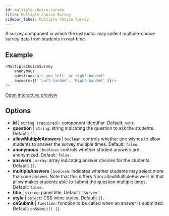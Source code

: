 ```yaml
---
id: multiple-choice-survey 
title: Multiple Choice Survey
sidebar_label: Multiple Choice Survey
---
```


A survey component in which the instructor may collect multiple-choice survey data from students in real-time.

## Example

``` js
<MultipleChoiceSurvey
    anonymous
    question="Are you left- or right-handed"
    answers={[ 'Left-handed', 'Right-handed' ]}/>
/>
```

[Open interactive preview](https://isle.heinz.cmu.edu/components/multiple-choice-survey)

## Options

* __id__ | `string (required)`: component identifier. Default: `none`.
* __question__ | `string`: string indicating the question to ask the students. Default: `''`.
* __allowMultipleAnswers__ | `boolean`: controls whether one wishes to allow students to answer the survey multiple times. Default: `false`.
* __anonymous__ | `boolean`: controls whether student answers are anonymized. Default: `false`.
* __answers__ | `array`: array indicating answer choices for the students. Default: `[]`.
* __multipleAnswers__ | `boolean`: indicates whether students may select more than one answer. Note that this differs from allowMultipleAnswers in that allow makes students able to submit the question multiple times. Default: `false`.
* __title__ | `string`: panel title. Default: `'Survey'`.
* __style__ | `object`: CSS inline styles. Default: `{}`.
* __onSubmit__ | `function`: function to be called when an answer is submitted. Default: `onSubmit() {}`.
